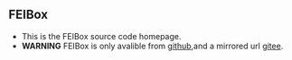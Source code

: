 ## FEIBox
* This is the FEIBox source code homepage.
* **WARNING** FEIBox is only avalible from [github](https://github.com/feisoft-products/FEIBox),and a mirrored url [gitee](https://gitee.com/feisoft-products/FEIBox).

